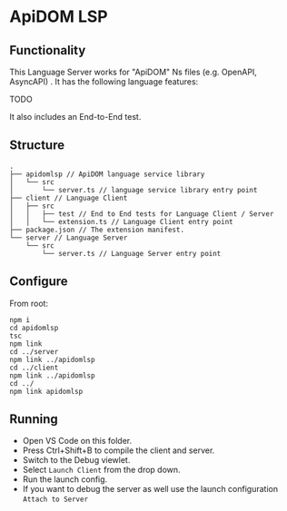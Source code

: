 # ApiDOM LSP

## Functionality

This Language Server works for "ApiDOM" Ns files (e.g. OpenAPI, AsyncAPI) . It has the following language features:


TODO


It also includes an End-to-End test.

## Structure

```
.
├── apidomlsp // ApiDOM language service library
│   └── src
│       └── server.ts // language service library entry point
├── client // Language Client
│   ├── src
│   │   ├── test // End to End tests for Language Client / Server
│   │   └── extension.ts // Language Client entry point
├── package.json // The extension manifest.
└── server // Language Server
    └── src
        └── server.ts // Language Server entry point
```

## Configure

From root:

```
npm i
cd apidomlsp
tsc
npm link
cd ../server
npm link ../apidomlsp
cd ../client
npm link ../apidomlsp
cd ../
npm link apidomlsp
```

## Running 

- Open VS Code on this folder.
- Press Ctrl+Shift+B to compile the client and server.
- Switch to the Debug viewlet.
- Select `Launch Client` from the drop down.
- Run the launch config.
- If you want to debug the server as well use the launch configuration `Attach to Server`



